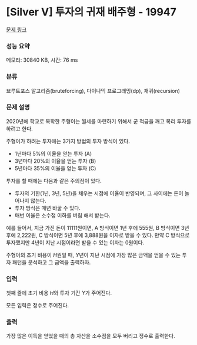 # [Silver V] 투자의 귀재 배주형 - 19947 

[문제 링크](https://www.acmicpc.net/problem/19947) 

### 성능 요약

메모리: 30840 KB, 시간: 76 ms

### 분류

브루트포스 알고리즘(bruteforcing), 다이나믹 프로그래밍(dp), 재귀(recursion)

### 문제 설명

<p>2020년에 학교로 복학한 주형이는 월세를 마련하기 위해서 군 적금을 깨고 복리 투자를 하려고 한다.</p>

<p>주형이가 하려는 투자에는 3가지 방법의 투자 방식이 있다. </p>

<ul>
	<li>1년마다 5%의 이율을 얻는 투자 (A)</li>
	<li>3년마다 20%의 이율을 얻는 투자 (B)</li>
	<li>5년마다 35%의 이율을 얻는 투자 (C)</li>
</ul>

<p>투자를 할 때에는 다음과 같은 주의점이 있다.</p>

<ul data-indent="0" data-stringify-type="unordered-list">
	<li>투자의 기한(1년, 3년, 5년)을 채우는 시점에 이율이 반영되며, 그 사이에는 돈이 늘어나지 않는다.</li>
	<li>투자 방식은 매년 바꿀 수 있다.</li>
	<li>매번 이율은 소수점 이하를 버림 해서 받는다.</li>
</ul>

<p>예를 들어서, 지금 가진 돈이 11111원이면, A 방식이면 1년 후에 555원, B 방식이면 3년 후에 2,222원, C 방식이면 5년 후에 3,888원을 이자로 받을 수 있다. 만약 C 방식으로 투자했지만 4년이 지난 시점이라면 받을 수 있는 이자는 0원이다.</p>

<p>주형이의 초기 비용이 <i>H</i>원일 때, <em>Y</em>년이 지난 시점에 가장 많은 금액을 얻을 수 있는 투자 패턴을 분석하고 그 금액을 출력하자.</p>

### 입력 

 <p>첫째 줄에 초기 비용 <em>H</em>와 투자 기간 <em>Y</em>가 주어진다.</p>

<p>모든 입력은 정수로 주어진다.</p>

### 출력 

 <p>가장 많은 이득을 얻었을 때의 총 자산을 소수점을 모두 버리고 정수로 출력한다.</p>

